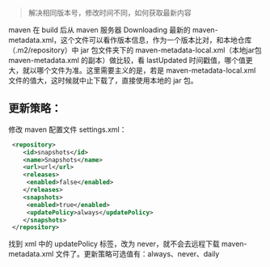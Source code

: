 > 解决相同版本号，修改时间不同，如何获取最新内容

maven 在 build 后从 maven 服务器 Downloading 最新的 maven-metadata.xml，这个文件可以看作版本信息，作为一个版本比对，和本地仓库（.m2/repository）中 jar 包文件夹下的 maven-metadata-local.xml（本地jar包 maven-metadata.xml 的副本）做比较，看 lastUpdated 时间戳值，哪个值更大，就以哪个文件为准。这里需要主义的是，若是 maven-metadata-local.xml 文件的值大，这时候就中止下载了，直接使用本地的 jar 包。

## 更新策略：

修改 maven 配置文件 settings.xml：

```xml
 <repository>
    <id>snapshots</id>
    <name>Snapshots</name>
    <url>url</url>
    <releases>
     <enabled>false</enabled>
    </releases>
    <snapshots>
     <enabled>true</enabled>
     <updatePolicy>always</updatePolicy>
    </snapshots>
 </repository>
```

找到 xml 中的 updatePolicy 标签，改为 never，就不会去远程下载 maven-metadata.xml 文件了。更新策略可选值有：always、never、daily